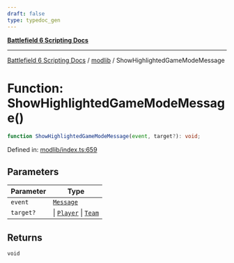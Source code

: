 ```yaml
---
draft: false
type: typedoc_gen
---
```


[**Battlefield 6 Scripting Docs**](../../_index.md)

***

[Battlefield 6 Scripting Docs](../../_index.md) / [modlib](../_index.md) / ShowHighlightedGameModeMessage

# Function: ShowHighlightedGameModeMessage()

```ts
function ShowHighlightedGameModeMessage(event, target?): void;
```

Defined in: [modlib/index.ts:659](https://github.com/battlefield-portal-community/portal-docs/blob/ff09b2690670f74de7e97198022e5a97ff1161ff/generators/santiago/modlib/index.ts#L659)

## Parameters

| Parameter | Type |
| ------ | ------ |
| `event` | [`Message`](../../mod/mod/Message/_index.md) |
| `target?` | \| [`Player`](../../mod/mod/Player/_index.md) \| [`Team`](../../mod/mod/Team/_index.md) |

## Returns

`void`

